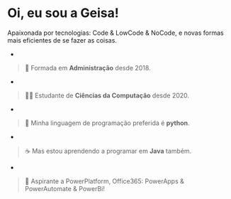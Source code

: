 # Oi, eu sou  a Geisa! 

Apaixonada por tecnologias: Code & LowCode & NoCode, e novas formas mais eficientes de se fazer as coisas. 

- 
> 💼 Formada em **Administração** desde 2018.
- 
> 👩‍💻 Estudante de **Ciências da Computação** desde 2020. 
- 
> 🐍 Minha linguagem de programação preferida é **python**.
- 
> ☕ Mas estou aprendendo a programar em **Java** também.
- 
> 🚀 Aspirante a PowerPlatform, Office365: PowerApps & PowerAutomate & PowerBi!
